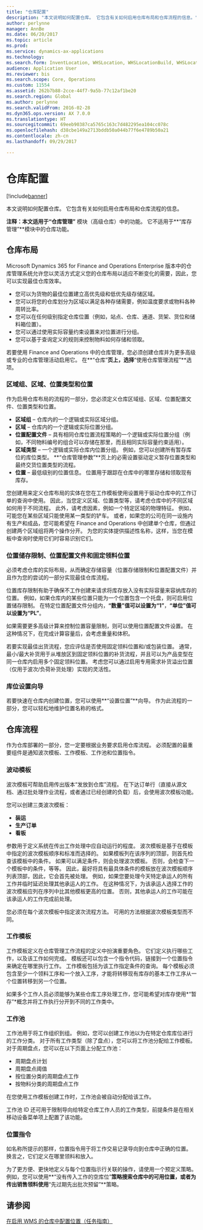 ```yaml
---
title: "仓库配置"
description: "本文说明如何配置仓库。 它包含有关如何启用仓库布局和仓库流程的信息。"
author: perlynne
manager: AnnBe
ms.date: 06/20/2017
ms.topic: article
ms.prod: 
ms.service: dynamics-ax-applications
ms.technology: 
ms.search.form: InventLocation, WHSLocation, WHSLocationBuild, WHSLocationProfile, WHSLocationType, WHSLocDirTable, WHSParameters, WHSWaveTemplateTable, WHSWorkPool, WHSWorkTemplateTable, WHSZone, WHSZoneGroup
audience: Application User
ms.reviewer: bis
ms.search.scope: Core, Operations
ms.custom: 11554
ms.assetid: 262b7b88-2cce-44f7-9a5b-77c12af1be20
ms.search.region: Global
ms.author: perlynne
ms.search.validFrom: 2016-02-28
ms.dyn365.ops.version: AX 7.0.0
ms.translationtype: HT
ms.sourcegitcommit: 69eeb90387ca5765c163c7d482295ea104cc078c
ms.openlocfilehash: d38cbe149a2713bddb50a044b77f6e4789b50a21
ms.contentlocale: zh-cn
ms.lasthandoff: 09/29/2017

---
```


# <a name="warehouse-configuration"></a>仓库配置

[!include[banner](../includes/banner.md)]


本文说明如何配置仓库。 它包含有关如何启用仓库布局和仓库流程的信息。

**注释：**本文适用于**“仓库管理”** 模块（高级仓库）中的功能。 它不适用于**“库存管理”**模块中的仓库功能。

## <a name="warehouse-layout"></a>仓库布局
Microsoft Dynamics 365 for Finance and Operations Enterprise 版本中的仓库管理系统允许您以灵活方式定义您的仓库布局以适应不断变化的需要，因此，您可以实现最佳仓库效率。

-   您可以为货物的最佳位置建立高优先级和低优先级存储区域。
-   您可以将您的仓库划分为区域以满足各种存储需要，例如温度要求或物料各种周转比率。
-   您可以在任何级别指定仓库位置（例如，站点、仓库、通道、货架、货位和储料箱位置）。
-   您可以通过使用实际容量约束设置来对位置进行分组。
-   您可以基于查询定义的规则来控制物料如何存储和领取。

若要使用 Finance and Operations 中的仓库管理，您必须创建仓库并为更多高级或专业的仓库管理活动启用它。 在**“仓库”**页上，选择**“使用仓库管理流程”**选项。

### <a name="zone-groups-zones-location-types-and-locations"></a>区域组、区域、位置类型和位置

作为启用仓库布局的流程的一部分，您必须定义仓库区域组、区域、位置配置文件、位置类型和位置。

-   **区域组** – 仓库内的一个逻辑或实际区域分组。
-   **区域** – 仓库内的一个逻辑或实际位置分组。
-   **位置配置文件** – 具有相同仓库位置流程策略的一个逻辑或实际位置分组（例如，不同物料编号的组合可以存储在那里，而且相同实际容量约束适用）。
-   **区域类型** – 一个逻辑或实际仓库内位置分组。 例如，您可以创建所有暂存库位的库位类型。 **“仓库管理参数”**页上的必需设置驱动定义暂存位置类型和最终交货位置类型的流程。
-   **位置** – 最低级别的位置信息。 位置用于跟踪在仓库中的哪里存储和领取现有库存。

您创建用来定义仓库布局的实体在您在工作模板使用设置用于驱动仓库中的工作订单的查询中使用。 因此，当您定义区域、位置类型等，请考虑仓库中的不同区域如何用于不同流程。 此外，请考虑因素，例如一个特定区域的物理特征。 例如，可能您在某些区域只能使用某一类型的铲车。 或者，如果您的公司在同一设施内有生产和成品，您可能希望在 Finance and Operations 中创建单个仓库，但通过创建两个区域组将两个操作分开。 为您的实体提供描述性名称，这样，当您在模板中查询时使用它们时容易识别它们。

### <a name="location-stocking-limits-location-profiles-and-fixed-picking-locations"></a>位置储存限制、位置配置文件和固定领料位置

必须考虑仓库的实际布局，从而确定存储容量（位置存储限制和位置配置文件）并且作为您的尝试的一部分实现最佳仓库流程。 

位置库存限制有助于确保不工作创建来请求将库存放入没有实际容量来容纳库存的位置。 例如，如果仓库内的某些位置只能为一个位置包含一个托盘，则可启用位置储存限制。 在特定位置配置文件分组内，**“数量”**值可以设置为**“1”**，**“单位”**值可以设置为**“PL”**。 

如果需要更多高级计算来控制位置容量限制，则可以使用位置配置文件设置。 在这种情况下，在完成计算容量后，会考虑重量和体积。 

若要实现最佳出货流程，您应评估是否使用固定领料位置和/或包装位置。 通常，最小/最大补货用于从堆放区到固定领料位置的补货流程，并且可以为产品变型在同一仓库内启用多个固定领料位置。 考虑您可以通过启用专用需求补货溢出位置（仅用于波次/负荷补货处理）实现的灵活性。

### <a name="location-setup-wizard"></a>库位设置向导

若要快速在仓库内创建位置，您可以使用**“设置位置”**向导。 作为此流程的一部分，您可以轻松地维护位置名称的格式。

## <a name="warehouse-processes"></a>仓库流程
作为仓库部署的一部分，您一定要根据业务要求启用仓库流程。 必须配置的最重要组件是通知波次模板、工作模板、工作池和位置指令。

### <a name="wave-templates"></a>波动模板

波次模板可帮助启用传出版本“发放到仓库”流程。 在下达订单行（直接从源文档、通过批处理作业流程，或者通过已经创建的负载）后，会使用波次模板功能。 

您可以创建三类波次模板： 
-   **装运**
-   **生产订单**
-   **看板** 

参数用于定义系统在传出工作处理中应自动运行的程度。 波次模板是基于在模板中指定的波次模板顺序和标准而选择的。 如果模板列在该序列的顶部，则首先检查该模板中的条件。 如果可以满足条件，则会处理波次模板。 否则，会检查下一个模板中的条件，等等。 因此，最好将具有最具体条件的模板放在波次模板顺序列表顶部，因此，它会首先被处理。 例如，如果您要处理今天特定承运人的所有工作并临时延迟处理其他承运人的工作。 在这种情况下，为该承运人选择工作的波次模板应列在序列中比其他模板更高的位置。 否则，其他承运人的工作可能在该承运人的工作完成前处理。 

您必须在每个波次模板中指定波次流程方法。 可用的方法根据波次模板类型而不同。

### <a name="work-templates"></a>工作模板

工作模板定义在仓库管理工作流程的定义中扮演重要角色。 它们定义执行哪些工作，以及该工作如何完成。 模板还可以包含一个指令代码，链接到一个位置指令来确定在哪里执行工作。 工作模板包括为该工作指定条件的查询。 每个模板必须包含至少一个领料工序和一个放入工序，才能将转移现有库存的基本工作工序从一个位置转移到另一个位置。 

如果多个工作人员必须能够为某些仓库工序处理工作，您可能希望对库存使用*“暂存”*概念并将工作执行分开到不同的工作类中。

### <a name="work-pools"></a>工作池

工作池用于将工作组织到组。 例如，您可以创建工作池以为在特定仓库库位进行的工作分类。 对于所有工作类型（除了盘点），您可以将工作池分配给工作模板。 对于周期盘点，您可以在以下页面上分配工作池：

-   周期盘点计划
-   周期盘点阈值
-   按位置分类的周期盘点工作
-   按物料分类的周期盘点工作

在您使用工作模板创建工作时，工作池会被自动分配给该工作。 

工作池 ID 还可用于限制导向给特定仓库工作人员的工作类型，前提条件是在相关移动设备菜单项上配置了该功能。

### <a name="location-directives"></a>位置指令

如名称所提示的那样，位置指令用于将工作交易记录导向到仓库中正确的位置。 换言之，它们定义在哪里领料和放入。 

为了更方便、更快地定义与每个位置指示行关联的操作，请使用一个预定义策略。 例如，您可以使用**“没有传入工作的空库位”**策略搜索仓库中的可用位置，或者为传出销售领料使用**“先过期先出批次预留”**策略。

<a name="see-also"></a>请参阅
--------

[在启用 WMS 的仓库中配置位置（任务指南）](tasks/configure-locations-wms-enabled-warehouse.md)




